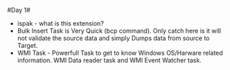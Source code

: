 #Day 1#
* ispak - what is this extension?
* Bulk Insert Task is Very Quick (bcp command). Only catch here is it will not validate the source data and simply Dumps data from source to Target. 
* WMI Task - Powerfull Task to get to know Windows OS/Harware related information. WMI Data reader task and WMI Event Watcher task. 

